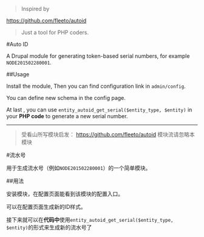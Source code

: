 
>Inspired by 

https://github.com/fleeto/autoid

> Just a tool for PHP coders.

#Auto ID

A Drupal module for generating token-based serial numbers, 
for example `NODE201502280001`.




##Usage

Install the module, Then you can find configuration link in `admin/config`.

You can define new schema in the config page.

At last , you can use `entity_autoid_get_serial($entity_type, $entity)` 
in your **PHP code** to generate a new serial number.


---
> 受看山所写模块启发：
https://github.com/fleeto/autoid
> 模块流请忽略本模块 

#流水号

用于生成流水号（例如`NODE201502280001`）的一个简单模块。

##用法

安装模块，在配置页面能看到该模块的配置入口。

可以在配置页面生成新的ID样式。

接下来就可以在**代码中**使用`entity_autoid_get_serial($entity_type, $entity)`的形式来生成新的流水号了
